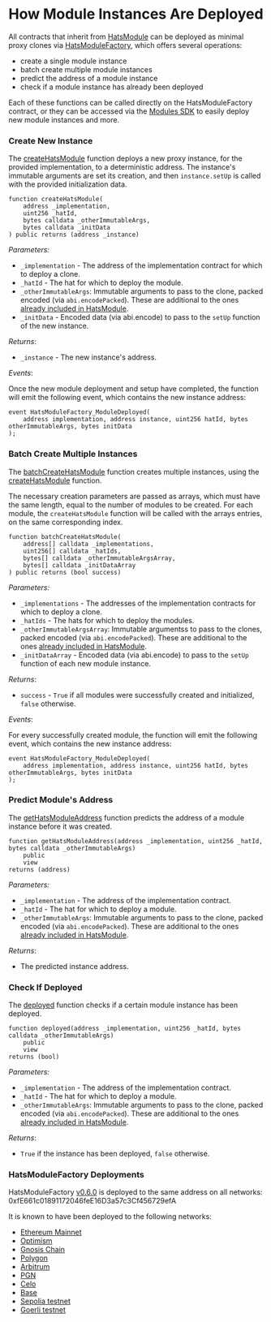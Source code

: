 # How Module Instances Are Deployed

All contracts that inherit from [HatsModule](https://github.com/Hats-Protocol/hats-module/blob/main/src/HatsModule.sol) can be deployed as minimal proxy clones via [HatsModuleFactory](https://github.com/Hats-Protocol/hats-module/blob/main/src/HatsModuleFactory.sol), which offers several operations:

* create a single module instance
* batch create multiple module instances
* predict the address of a module instance
* check if a module instance has already been deployed

Each of these functions can be called directly on the HatsModuleFactory contract, or they can be accessed via the [Modules SDK](../modules-sdk/) to easily deploy new module instances and more.

### Create New Instance

The [createHatsModule](https://github.com/Hats-Protocol/hats-module/blob/5a69da357e70cc2e3727d6ec02097711439ec32b/src/HatsModuleFactory.sol#L69) function deploys a new proxy instance, for the provided implementation, to a deterministic address. The instance's immutable arguments are set its creation, and then `instance.setUp` is called with the provided initialization data.

```solidity
function createHatsModule(
    address _implementation,
    uint256 _hatId,
    bytes calldata _otherImmutableArgs,
    bytes calldata _initData
) public returns (address _instance)
```

_Parameters:_

* `_implementation` - The address of the implementation contract for which to deploy a clone.
* `_hatId` - The hat for which to deploy the module.
* `_otherImmutableArgs`: Immutable arguments to pass to the clone, packed encoded (via `abi.encodePacked`). These are additional to the ones [already included in HatsModule](inside-a-hats-module/#immutable-arguments).
* `_initData` - Encoded data (via abi.encode) to pass to the `setUp` function of the new instance.

_Returns_:

* `_instance` - The new instance's address.

_Events_:

Once the new module deployment and setup have completed, the function will emit the following event, which contains the new instance address:

```solidity
event HatsModuleFactory_ModuleDeployed(
    address implementation, address instance, uint256 hatId, bytes otherImmutableArgs, bytes initData
);
```

### Batch Create Multiple Instances

The [batchCreateHatsModule](https://github.com/Hats-Protocol/hats-module/blob/5a69da357e70cc2e3727d6ec02097711439ec32b/src/HatsModuleFactory.sol#L106) function creates multiple instances, using the [createHatsModule](how-module-instances-are-deployed.md#create-new-instance) function.&#x20;

The necessary creation parameters are passed as arrays, which must have the same length, equal to the number of modules to be created. For each module, the `createHatsModule` function will be called with the arrays entries, on the same corresponding index.

```solidity
function batchCreateHatsModule(
    address[] calldata _implementations,
    uint256[] calldata _hatIds,
    bytes[] calldata _otherImmutableArgsArray,
    bytes[] calldata _initDataArray
) public returns (bool success)
```

_Parameters:_

* `_implementations` - The addresses of the implementation contracts for which to deploy a clone.
* `_hatIds` - The hats for which to deploy the modules.
* `_otherImmutableArgsArray`: Immutable argumentss to pass to the clones, packed encoded (via `abi.encodePacked`). These are additional to the ones [already included in HatsModule](inside-a-hats-module/#immutable-arguments).
* `_initDataArray` - Encoded data (via abi.encode) to pass to the `setUp` function of each new module instance.

_Returns_:

* `success` - `True` if all modules were successfully created and initialized, `false` otherwise.

_Events_:

For every successfully created module, the function will emit the following event, which contains the new instance address:

```solidity
event HatsModuleFactory_ModuleDeployed(
    address implementation, address instance, uint256 hatId, bytes otherImmutableArgs, bytes initData
);
```

### Predict Module's Address

The [getHatsModuleAddress](https://github.com/Hats-Protocol/hats-module/blob/5a69da357e70cc2e3727d6ec02097711439ec32b/src/HatsModuleFactory.sol#L136) function predicts the address of a module instance before it was created.

```solidity
function getHatsModuleAddress(address _implementation, uint256 _hatId, bytes calldata _otherImmutableArgs)
    public
    view
returns (address)
```

_Parameters:_

* `_implementation` - The address of the implementation contract.
* `_hatId` - The hat for which to deploy a module.
* `_otherImmutableArgs`: Immutable arguments to pass to the clone, packed encoded (via `abi.encodePacked`). These are additional to the ones [already included in HatsModule](inside-a-hats-module/#immutable-arguments).

_Returns_:

* The predicted instance address.&#x20;

### Check If Deployed

The [deployed](https://github.com/Hats-Protocol/hats-module/blob/5a69da357e70cc2e3727d6ec02097711439ec32b/src/HatsModuleFactory.sol#L154) function checks if a certain module instance has been deployed.

```solidity
function deployed(address _implementation, uint256 _hatId, bytes calldata _otherImmutableArgs)
    public
    view
returns (bool)
```

_Parameters:_

* `_implementation` - The address of the implementation contract.
* `_hatId` - The hat for which to deploy a module.
* `_otherImmutableArgs`: Immutable arguments to pass to the clone, packed encoded (via `abi.encodePacked`). These are additional to the ones [already included in HatsModule](inside-a-hats-module/#immutable-arguments).

_Returns_:

* `True` if the instance has been deployed, `false` otherwise.&#x20;

### HatsModuleFactory Deployments

HatsModuleFactory [v0.6.0](https://github.com/Hats-Protocol/hats-module/releases/tag/v0.6.0) is deployed to the same address on all networks: 0xfE661c01891172046feE16D3a57c3Cf456729efA

It is known to have been deployed to the following networks:

* [Ethereum Mainnet](https://etherscan.io/address/0xfE661c01891172046feE16D3a57c3Cf456729efA)
* [Optimism](https://optimistic.etherscan.io/address/0xfE661c01891172046feE16D3a57c3Cf456729efA)
* [Gnosis Chain](https://gnosisscan.io/address/0xfE661c01891172046feE16D3a57c3Cf456729efA)
* [Polygon](https://polygonscan.com/address/0xfe661c01891172046fee16d3a57c3cf456729efa)
* [Arbitrum](https://arbiscan.io/address/0xfe661c01891172046fee16d3a57c3cf456729efa)
* [PGN](https://explorer.publicgoods.network/address/0xfE661c01891172046feE16D3a57c3Cf456729efA)
* [Celo](https://explorer.celo.org/mainnet/address/0xfE661c01891172046feE16D3a57c3Cf456729efA)
* [Base](https://basescan.org/address/0xfe661c01891172046fee16d3a57c3cf456729efa)
* [Sepolia testnet](https://sepolia.etherscan.io/address/0xfe661c01891172046fee16d3a57c3cf456729efa)
* [Goerli testnet](https://goerli.etherscan.io/address/0xfE661c01891172046feE16D3a57c3Cf456729efA)
